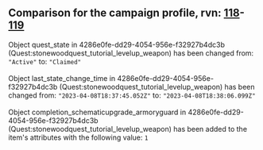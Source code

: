 ## Comparison for the campaign profile, rvn: [118](https://github.com/PRO100KatYT/FortniteProfileRevisions/tree/main/profiles/campaign/118%20campaign.json)-[119](https://github.com/PRO100KatYT/FortniteProfileRevisions/tree/main/profiles/campaign/119%20campaign.json)

Object quest_state in 4286e0fe-dd29-4054-956e-f32927b4dc3b (Quest:stonewoodquest_tutorial_levelup_weapon) has been changed from: `"Active"` to: `"Claimed"`
<br><br>
Object last_state_change_time in 4286e0fe-dd29-4054-956e-f32927b4dc3b (Quest:stonewoodquest_tutorial_levelup_weapon) has been changed from: `"2023-04-08T18:37:45.052Z"` to: `"2023-04-08T18:38:06.099Z"`
<br><br>
Object completion_schematicupgrade_armoryguard in 4286e0fe-dd29-4054-956e-f32927b4dc3b (Quest:stonewoodquest_tutorial_levelup_weapon) has been added to the item's attributes with the following value: `1`
<br><br>
